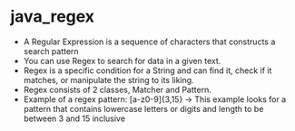 # java_regex

- A Regular Expression is a sequence of characters that constructs a search
pattern 
- You can use Regex to search for data in a given text.
- Regex is a specific condition for a String and can find it, check if it matches, or manipulate the string to its liking.
- Regex consists of 2 classes, Matcher and Pattern.
- Example of a regex pattern: [a-z0-9]{3,15} -> This example looks for a pattern that contains lowercase letters or digits and length to be between 3 and 15 inclusive

